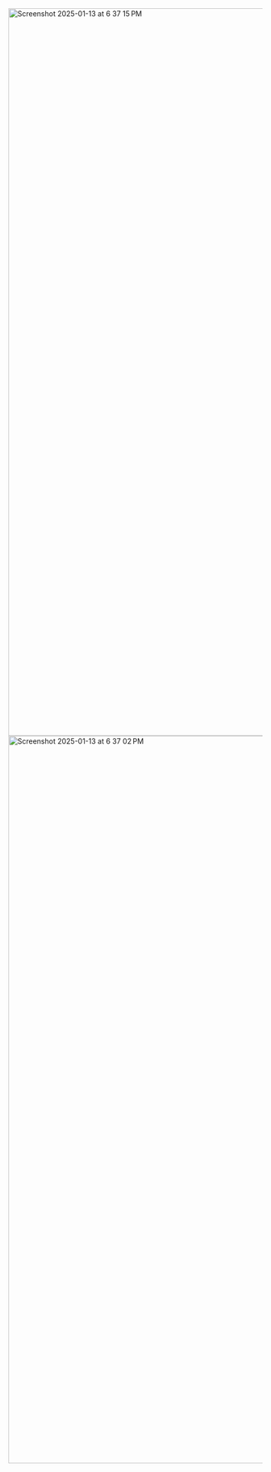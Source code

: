<img width="1440" alt="Screenshot 2025-01-13 at 6 37 15 PM" src="https://github.com/user-attachments/assets/a7bc0620-e912-4dd2-8655-34ba3f8fd549" />
<img width="1440" alt="Screenshot 2025-01-13 at 6 37 02 PM" src="https://github.com/user-attachments/assets/4d2442c7-24ec-442a-891a-6f6a0fcb3391" />
